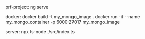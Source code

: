 prf-project:
    ng serve

docker:
    docker build -t my_mongo_image .
    docker run -it --name my_mongo_container -p 6000:27017 my_mongo_image

server:
    npx ts-node ./src/index.ts